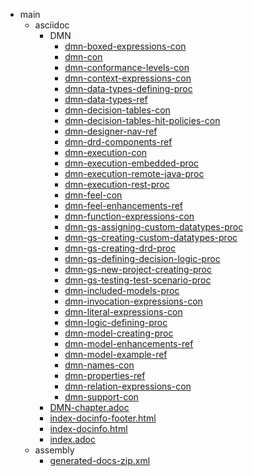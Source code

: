* main
    * asciidoc
        * DMN
            * [dmn-boxed-expressions-con](dmn-boxed-expressions-con.asciidoc)
            * [dmn-con](dmn-con.asciidoc)
            * [dmn-conformance-levels-con](dmn-conformance-levels-con.asciidoc)
            * [dmn-context-expressions-con](dmn-context-expressions-con.asciidoc)
            * [dmn-data-types-defining-proc](dmn-data-types-defining-proc.asciidoc)
            * [dmn-data-types-ref](dmn-data-types-ref.asciidoc)
            * [dmn-decision-tables-con](dmn-decision-tables-con.asciidoc)
            * [dmn-decision-tables-hit-policies-con](dmn-decision-tables-hit-policies-con.asciidoc)
            * [dmn-designer-nav-ref](dmn-designer-nav-ref.asciidoc)
            * [dmn-drd-components-ref](dmn-drd-components-ref.asciidoc)
            * [dmn-execution-con](dmn-execution-con.asciidoc)
            * [dmn-execution-embedded-proc](dmn-execution-embedded-proc.asciidoc)
            * [dmn-execution-remote-java-proc](dmn-execution-remote-java-proc.asciidoc)
            * [dmn-execution-rest-proc](dmn-execution-rest-proc.asciidoc)
            * [dmn-feel-con](dmn-feel-con.asciidoc)
            * [dmn-feel-enhancements-ref](dmn-feel-enhancements-ref.asciidoc)
            * [dmn-function-expressions-con](dmn-function-expressions-con.asciidoc)
            * [dmn-gs-assigning-custom-datatypes-proc](dmn-gs-assigning-custom-datatypes-proc.asciidoc)
            * [dmn-gs-creating-custom-datatypes-proc](dmn-gs-creating-custom-datatypes-proc.asciidoc)
            * [dmn-gs-creating-drd-proc](dmn-gs-creating-drd-proc.asciidoc)
            * [dmn-gs-defining-decision-logic-proc](dmn-gs-defining-decision-logic-proc.asciidoc)
            * [dmn-gs-new-project-creating-proc](dmn-gs-new-project-creating-proc.asciidoc)
            * [dmn-gs-testing-test-scenario-proc](dmn-gs-testing-test-scenario-proc.asciidoc)
            * [dmn-included-models-proc](dmn-included-models-proc.asciidoc)
            * [dmn-invocation-expressions-con](dmn-invocation-expressions-con.asciidoc)
            * [dmn-literal-expressions-con](dmn-literal-expressions-con.asciidoc)
            * [dmn-logic-defining-proc](dmn-logic-defining-proc.asciidoc)
            * [dmn-model-creating-proc](dmn-model-creating-proc.asciidoc)
            * [dmn-model-enhancements-ref](dmn-model-enhancements-ref.asciidoc)
            * [dmn-model-example-ref](dmn-model-example-ref.asciidoc)
            * [dmn-names-con](dmn-names-con.asciidoc)
            * [dmn-properties-ref](dmn-properties-ref.asciidoc)
            * [dmn-relation-expressions-con](dmn-relation-expressions-con.asciidoc)
            * [dmn-support-con](dmn-support-con.asciidoc)
        * [DMN-chapter.adoc](main/asciidoc/DMN-chapter.adoc)
        * [index-docinfo-footer.html](main/asciidoc/index-docinfo-footer.html)
        * [index-docinfo.html](main/asciidoc/index-docinfo.html)
        * [index.adoc](main/asciidoc/index.adoc)
    * assembly
        * [generated-docs-zip.xml](main/assembly/generated-docs-zip.xml)
